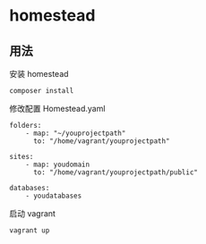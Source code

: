 # homestead

## 用法

安装 homestead
```
composer install 
```

修改配置 Homestead.yaml
```
folders:
    - map: "~/youprojectpath"
      to: "/home/vagrant/youprojectpath"

sites:
    - map: youdomain
      to: "/home/vagrant/youprojectpath/public"

databases:
    - youdatabases
```

启动 vagrant
``` 
vagrant up
```
